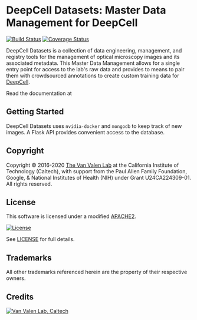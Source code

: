 # DeepCell Datasets: Master Data Management for DeepCell

[![Build Status](https://travis-ci.com/vanvalenlab/deepcell-datasets.svg?branch=master)](https://travis-ci.com/vanvalenlab/deepcell-datasets)
[![Coverage Status](https://coveralls.io/repos/github/vanvalenlab/deepcell-datasets/badge.svg?branch=master)](https://coveralls.io/github/vanvalenlab/deepcell-datasets?branch=master)

DeepCell Datasets is a collection of data engineering, management, and registry tools for the management of optical microscopy images and its associated metadata. This Master Data Management allows for a single entry point for access to the lab's raw data and provides to means to pair them with crowdsourced annotations to create custom training data for [DeepCell](https://github.com/vanvalenlab/deepcell-tf).

Read the documentation at

## Getting Started

DeepCell Datasets uses `nvidia-docker` and `mongodb` to keep track of new images. A Flask API provides convenient access to the database.

## Copyright

Copyright © 2016-2020 [The Van Valen Lab](http://www.vanvalen.caltech.edu/) at the California Institute of Technology (Caltech), with support from the Paul Allen Family Foundation, Google, & National Institutes of Health (NIH) under Grant U24CA224309-01.
All rights reserved.

## License

This software is licensed under a modified [APACHE2](LICENSE).

[![License](https://img.shields.io/badge/License-Apache%202.0-blue.svg)](https://opensource.org/licenses/Apache-2.0)

See [LICENSE](LICENSE) for full details.

## Trademarks

All other trademarks referenced herein are the property of their respective owners.

## Credits

[![Van Valen Lab, Caltech](https://upload.wikimedia.org/wikipedia/commons/7/75/Caltech_Logo.svg)](http://www.vanvalen.caltech.edu/)
